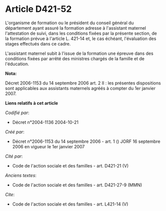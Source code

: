 # Article D421-52

L'organisme de formation ou le président du conseil général du département ayant assuré la formation adresse à l'assistant
maternel l'attestation de suivi, dans les conditions fixées par la présente section, de la formation prévue à l'article L.
421-14 et, le cas échéant, l'évaluation des stages effectués dans ce cadre. 

L'assistant maternel subit à l'issue de la formation une épreuve dans des conditions fixées par arrêté des ministres chargés
de la famille et de l'éducation.

**Nota:**

Décret 2006-1153 du 14 septembre 2006 art. 2 II : les présentes dispositions sont applicables aux assistants maternels agréés
à compter du 1er janvier 2007.

**Liens relatifs à cet article**

_Codifié par_:

  - Décret n°2004-1136 2004-10-21

_Créé par_:

  - Décret n°2006-1153 du 14 septembre 2006 - art. 1 () JORF 16 septembre 2006 en vigueur le 1er janvier 2007

_Cité par_:

  - Code de l'action sociale et des familles - art. D421-21 (V)

_Anciens textes_:

  - Code de l'action sociale et des familles - art. D421-27-9 (MMN)

_Cite_:

  - Code de l'action sociale et des familles - art. L421-14 (V)

